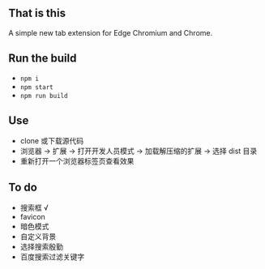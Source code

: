 ## That is this

A simple new tab extension for Edge Chromium and Chrome.

## Run the build

-   `npm i`
-   `npm start`
-   `npm run build`

## Use

-   clone 或下载源代码
-   浏览器 -> 扩展 -> 打开开发人员模式 -> 加载解压缩的扩展 -> 选择 dist 目录
-   重新打开一个浏览器标签页查看效果

## To do

-   搜索框 √
-   favicon
-   暗色模式
-   自定义背景
-   选择搜索殷勤
-   百度搜索过滤关键字
